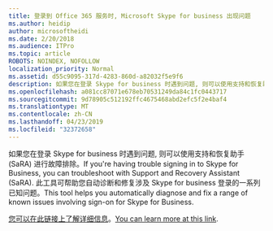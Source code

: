 ```yaml
---
title: 登录到 Office 365 服务时, Microsoft Skype for business 出现问题
ms.author: heidip
author: microsoftheidi
ms.date: 2/20/2018
ms.audience: ITPro
ms.topic: article
ROBOTS: NOINDEX, NOFOLLOW
localization_priority: Normal
ms.assetid: d55c9095-317d-4283-860d-a82032f5e9f6
description: 如果您在登录 Skype for business 时遇到问题, 则可以使用支持和恢复助手 (SaRA) 进行故障排除。 此工具可帮助您自动诊断和修复涉及 Skype for business 登录的一系列已知问题。
ms.openlocfilehash: a081cc87071e678eb70531249da84c1fc0443717
ms.sourcegitcommit: 9d78905c512192ffc4675468abd2efc5f2e4baf4
ms.translationtype: MT
ms.contentlocale: zh-CN
ms.lasthandoff: 04/23/2019
ms.locfileid: "32372658"
---
```

<span data-ttu-id="8fe10-104">如果您在登录 Skype for business 时遇到问题, 则可以使用支持和恢复助手 (SaRA) 进行故障排除。</span><span class="sxs-lookup"><span data-stu-id="8fe10-104">If you're having trouble signing in to Skype for Business, you can troubleshoot with Support and Recovery Assistant (SaRA).</span></span> <span data-ttu-id="8fe10-105">此工具可帮助您自动诊断和修复涉及 Skype for business 登录的一系列已知问题。</span><span class="sxs-lookup"><span data-stu-id="8fe10-105">This tool helps you automatically diagnose and fix a range of known issues involving sign-on for Skype for Business.</span></span>
  
<span data-ttu-id="8fe10-106">[您可以在此链接上了解详细信息](https://support.microsoft.com/help/4087361/troubleshooting-office-365-issues-signing-in-to-skype-for-business)。</span><span class="sxs-lookup"><span data-stu-id="8fe10-106">[You can learn more at this link](https://support.microsoft.com/help/4087361/troubleshooting-office-365-issues-signing-in-to-skype-for-business).</span></span>
  

